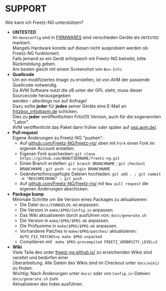 # SUPPORT
Wie kann ich Freetz-NG unterstützen?

 * **UNTESTED**<br>
   Im ```menuconfig``` und in [FIRMWARES](FIRMWARES.md) sind verschieden Geräte als ```UNTESTED``` markiert.<br>
   Mangels Hardware konnte auf diesen nicht ausprobiert werden ob Freetz-NG funktioniert.<br>
   Falls jemand so ein Gerät erfolgreich mit Freetz-NG betreibt, bitte Rückmeldung geben.<br>
   Am besten gleich mit einem Screenshot von ```Box-Info```.<br>
 * **Quellcode**<br>
   Um ein modifiziertes Image zu erstellen, ist von AVM der passende Quellcode notwendig.<br>
   Da AVM Software nutzt die zB unter der GPL steht, muss dieser Sourcecode herausgegeben<br>
   werden - allerdings nur auf Anfrage!<br>
   Dazu sollte **jeder** für **jedes** seiner Geräte eine E-Mail an [fritzbox_info@avm.de](mailto:fritzbox_info@avm.de) schicken.<br>
   Dies zu **jeder** veröffentlichten FritzOS Version, auch für die sogenannten "Labor".<br>
   AVM veröffentlicht das Paket dann früher oder später auf [osp.avm.de/](https://osp.avm.de/).<br>
 * **Pull request**<br>
   Eigene Änderungen zu Freetz-NG "pushen":
    - Auf [github.com/Freetz-NG/freetz-ng/](https://github.com/Freetz-NG/freetz-ng/) oben mit ```Fork``` einen Fork im eigenen Account erstellen.
	- Eigenen Fork auschecken: ```git clone https://github.com/BENUTZERNAME/freetz-ng.git```
	- Einen Branch erstellen: ```git branch BRANCHNAME``` ; ```git checkout BRANCHNAME``` ; ```git push -u origin BRANCHNAME```
	- Geänderte/hinzugefügte Dateien hochladen: ```git add . ; git commit -m "BESCHREIBUNG" ; git push```
    - Auf [github.com/Freetz-NG/freetz-ng/](https://github.com/Freetz-NG/freetz-ng/) mit ```New pull request``` die eigenen Änderungen abschicken.
  * **Package bump**<br>
    Minimale Schritte um die Version eines Packages zu aktualisieren:
	 - Die Datei ```docs/CHANGELOG.md``` anpassen.
	 - Die Version in ```make/$PKG/Config.in``` anpassen.
	 - Das Wiki aktualisieren durch ausführen von: ```docs/generate.sh```
	 - Die Version in ```make/$PKG/$PKG.mk``` anpassen.
	 - Die Prüfsumme in ```make/$PKG/$PKG.mk``` anpassen.
	 - Vorhandene Patches in ```make/$PKG/patches/``` aktualisieren:<br>
	    ```AUTO_FIX_PATCHES=y make $PKG-unpacked```
	 - Compilieren mit ``` make $PKG-precompiled FREETZ_VERBOSITY_LEVEL=2```
  * **Wiki**<br>
    Viele Teile des unter [freetz-ng.github.io/](https://freetz-ng.github.io/) zu erreichenden Wikis sind veraltet und bedürfen einer<br>
	Überarbeitung. Alle Datein des Wikis sind im Checkout unter ```docs/wiki/``` zu finden.<br>
    Wichtig: Nach Änderungen unter ```docs/``` oder von ```Config.in```-Dateien ```docs/generate.sh``` zum<br>
	Aktualisieren des Index ausführen.<br>

